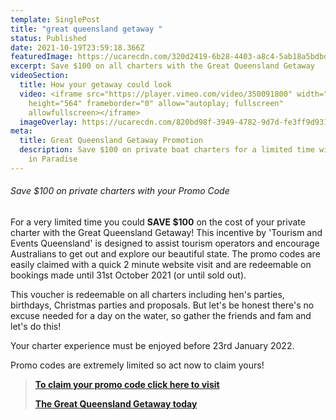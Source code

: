 ```yaml
---
template: SinglePost
title: "great queensland getaway "
status: Published
date: 2021-10-19T23:59:18.366Z
featuredImage: https://ucarecdn.com/320d2419-6b28-4403-a8c4-5ab18a5bdbdc/
excerpt: Save $100 on all charters with the Great Queensland Getaway
videoSection:
  title: How your getaway could look
  video: <iframe src="https://player.vimeo.com/video/350091800" width="640"
    height="564" frameborder="0" allow="autoplay; fullscreen"
    allowfullscreen></iframe>
  imageOverlay: https://ucarecdn.com/820bd98f-3949-4782-9d7d-fe3ff9d931bd/
meta:
  title: Great Queensland Getaway Promotion
  description: Save $100 on private boat charters for a limited time with Sailing
    in Paradise
---
```

###### Save $100 on private charters with your Promo Code

For a very limited time you could **SAVE $100** on the cost of your private charter with the Great Queensland Getaway!    This incentive by 'Tourism and Events Queensland' is designed to assist tourism operators and encourage Australians to get out and explore our beautiful state.   The promo codes are easily claimed with a quick 2 minute website visit and are redeemable on bookings made until 31st October 2021 (or until sold out).  

This voucher is redeemable on all charters including hen's parties, birthdays, Christmas parties and proposals.  But let's be honest there's no excuse needed for a day on the water, so gather the friends and fam and let's do this!

Your charter experience must be enjoyed before 23rd January 2022.  

Promo codes are extremely limited so act now to claim yours!

> **[To claim your promo code click here to visit](https://www.queensland.com/au/en/great-queensland-getaway/south-east-queensland-getaway)**
>
> **[The Great Queensland Getaway today](https://www.queensland.com/au/en/great-queensland-getaway/south-east-queensland-getaway)**